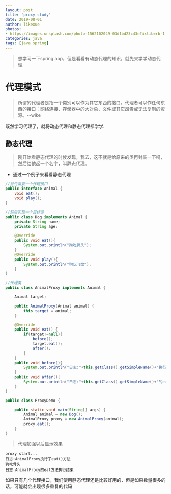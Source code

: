 ```yaml
---
layout: post
title: 'proxy study'
date: 2019-08-01
author: likexue
photos:
- https://images.unsplash.com/photo-1562102049-03d1bd23c43e?ixlib=rb-1.2.1&ixid=eyJhcHBfaWQiOjEyMDd9&auto=format&fit=crop&w=750&q=80
categories: java
tags: [java spring]
---
```


> 想学习一下spring aop，但是看看有动态代理的知识，就先来学学动态代理.

# 代理模式

> 所谓的代理者是指一个类别可以作为其它东西的接口。代理者可以作任何东西的接口：网络连接、存储器中的大对象、文件或其它昂贵或无法复制的资源。--wike

既然学习代理了，就将动态代理和静态代理都学学.

## 静态代理

> 刚开始看静态代理的时候发现，我去，这不就是给原来的类再封装一下吗，然后给他起一个名字，叫静态代理。

+ 通过一个例子来看看静态代理


```java
//首先需要一个代理接口
public interface Animal {
    void eat();
    void play();
}

//然后实现一个目标类
public class Dog implements Animal {
    private String name;
    private String age;

    @Override
    public void eat(){
        System.out.println("狗吃骨头");
    }
    @Override
    public void play(){
        System.out.println("狗玩飞盘");
    }
}

//代理类
public class AnimalProxy implements Animal {

    Animal target;

    public AnimalProxy(Animal animal) {
        this.target = animal;
    }

    @Override
    public void eat() {
        if(target!=null){
            before();
            target.eat();
            after();
        }
    }
    public void before(){
        System.out.println("日志:"+this.getClass().getSimpleName()+"执行了eat()方法");
    }
    public void after(){
        System.out.println("日志:"+this.getClass().getSimpleName()+"的eat方法执行结束");
    }
}

public class ProxyDemo {

    public static void main(String[] args) {
        Animal animal = new Dog();
        AnimalProxy proxy = new AnimalProxy(animal);
        proxy.eat();
    }
}
```

> 代理加强以后显示效果

```
proxy start...
日志:AnimalProxy执行了eat()方法
狗吃骨头
日志:AnimalProxy的eat方法执行结束
```

如果只有几个代理接口，我们使用静态代理还是比较好用的，但是如果数量很多的话，可能就会出现很多重复的代码
